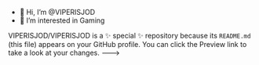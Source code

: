 - 👋 Hi, I’m @VIPERISJOD
- 👀 I’m interested in Gaming




VIPERISJOD/VIPERISJOD is a ✨ special ✨ repository because its `README.md` (this file) appears on your GitHub profile.
You can click the Preview link to take a look at your changes.
--->
